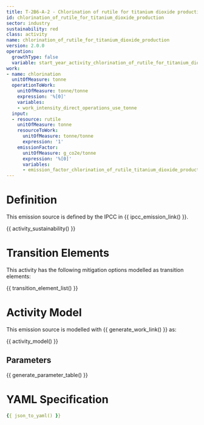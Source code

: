```yaml
---
title: T-2B6-A-2 - Chlorination of rutile for titanium dioxide production
id: chlorination_of_rutile_for_titanium_dioxide_production
sector: industry
sustainability: red
class: activity
name: chlorination_of_rutile_for_titanium_dioxide_production
version: 2.0.0
operation:
  growthType: false
  variable: start_year_activity_chlorination_of_rutile_for_titanium_dioxide_production
work:
- name: chlorination
  unitOfMeasure: tonne
  operationToWork:
    unitOfMeasure: tonne/tonne
    expression: '%[0]'
    variables:
    - work_intensity_direct_operations_use_tonne
  input:
  - resource: rutile
    unitOfMeasure: tonne
    resourceToWork:
      unitOfMeasure: tonne/tonne
      expression: '1'
    emissionFactor:
      unitOfMeasure: g_co2e/tonne
      expression: '%[0]'
      variables:
      - emission_factor_chlorination_of_rutile_titanium_dioxide_production
---
```

# Definition
This emission source is defined by the IPCC in {{ ipcc_emission_link() }}.


{{ activity_sustainability() }}

# Transition Elements

This activity has the following mitigation options modelled as transition elements:

{{ transition_element_list() }}

# Activity Model
This emission source is modelled with {{ generate_work_link() }} as:

{{ activity_model() }}

## Parameters

{{ generate_parameter_table() }}

# YAML Specification

```yaml
{{ json_to_yaml() }}
```